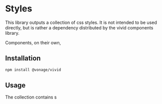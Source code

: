 # Styles

This library outputs a collection of css styles. It is not intended to be used directly, but is rather a dependency distributed by the vivid components library.

Components, on their own,

## Installation

```bash
npm install @vonage/vivid
```

## Usage

The collection contains s
